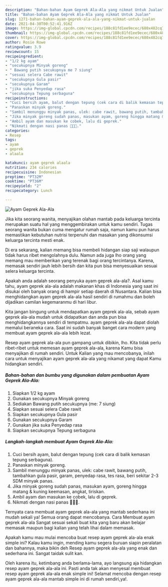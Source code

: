 ```yaml
---
description: "Bahan-bahan Ayam Geprek Ala-Ala yang nikmat Untuk Jualan"
title: "Bahan-bahan Ayam Geprek Ala-Ala yang nikmat Untuk Jualan"
slug: 1271-bahan-bahan-ayam-geprek-ala-ala-yang-nikmat-untuk-jualan
date: 2021-04-30T00:52:41.916Z
image: https://img-global.cpcdn.com/recipes/188c81fd1ee9ecec/680x482cq70/ayam-geprek-ala-ala-foto-resep-utama.jpg
thumbnail: https://img-global.cpcdn.com/recipes/188c81fd1ee9ecec/680x482cq70/ayam-geprek-ala-ala-foto-resep-utama.jpg
cover: https://img-global.cpcdn.com/recipes/188c81fd1ee9ecec/680x482cq70/ayam-geprek-ala-ala-foto-resep-utama.jpg
author: Rosie Rowe
ratingvalue: 3.9
reviewcount: 15
recipeingredient:
- "1/2 kg ayam"
- "secukupnya Minyak goreng"
- " Bawang putih secukupnya me 7 siung"
- "sesuai selera Cabe rawit"
- "secukupnya Gula pasir"
- "secukupnya Garam"
- "jika suka Penyedap rasa"
- "secukupnya Tepung serbaguna"
recipeinstructions:
- "Cuci bersih ayam, balut dengan tepung (cek cara di balik kemasan tepung serbaguna)."
- "Panaskan minyak goreng."
- "Sambil menunggu minyak panas, ulek: cabe rawit, bawang putih, tambahkan gula pasir, garam, penyedap rasa, tes rasa, beri sekitar 2-3 SDM minyak panas."
- "Jika minyak goreng sudah panas, masukan ayam, goreng hingga matang &amp; kuning keemasan, angkat, tiriskan."
- "Ambil ayam dan masukan ke cobek, lalu di geprek."
- "Nikmati dengan nasi panas 🥰🥰🥰."
categories:
- Resep
tags:
- ayam
- geprek
- alaala

katakunci: ayam geprek alaala 
nutrition: 234 calories
recipecuisine: Indonesian
preptime: "PT32M"
cooktime: "PT36M"
recipeyield: "2"
recipecategory: Lunch

---
```



![Ayam Geprek Ala-Ala](https://img-global.cpcdn.com/recipes/188c81fd1ee9ecec/680x482cq70/ayam-geprek-ala-ala-foto-resep-utama.jpg)

Jika kita seorang wanita, menyajikan olahan mantab pada keluarga tercinta merupakan suatu hal yang menggembirakan untuk kamu sendiri. Tugas seorang  wanita bukan cuma mengatur rumah saja, namun kamu pun harus memastikan kebutuhan nutrisi terpenuhi dan masakan yang dikonsumsi keluarga tercinta mesti enak.

Di era  sekarang, kalian memang bisa membeli hidangan siap saji walaupun tidak harus ribet mengolahnya dulu. Namun ada juga lho orang yang memang mau memberikan yang terenak bagi orang tercintanya. Karena, memasak sendiri jauh lebih bersih dan kita pun bisa menyesuaikan sesuai selera keluarga tercinta. 



Apakah anda adalah seorang penyuka ayam geprek ala-ala?. Asal kamu tahu, ayam geprek ala-ala adalah makanan khas di Indonesia yang saat ini disukai oleh banyak orang di hampir setiap daerah di Nusantara. Kalian bisa menghidangkan ayam geprek ala-ala hasil sendiri di rumahmu dan boleh dijadikan camilan kegemaranmu di hari libur.

Kita jangan bingung untuk mendapatkan ayam geprek ala-ala, sebab ayam geprek ala-ala mudah untuk didapatkan dan anda pun bisa menghidangkannya sendiri di tempatmu. ayam geprek ala-ala dapat diolah memalui beraneka cara. Saat ini sudah banyak banget cara modern yang membuat ayam geprek ala-ala lebih lezat.

Resep ayam geprek ala-ala pun gampang untuk dibikin, lho. Kita tidak perlu ribet-ribet untuk memesan ayam geprek ala-ala, karena Kamu bisa menyajikan di rumah sendiri. Untuk Kalian yang mau mencobanya, inilah cara untuk menyajikan ayam geprek ala-ala yang nikamat yang dapat Kamu hidangkan sendiri.

<!--inarticleads1-->

##### Bahan-bahan dan bumbu yang digunakan dalam pembuatan Ayam Geprek Ala-Ala:

1. Siapkan 1/2 kg ayam
1. Gunakan secukupnya Minyak goreng
1. Sediakan  Bawang putih secukupnya (me: 7 siung)
1. Siapkan sesuai selera Cabe rawit
1. Siapkan secukupnya Gula pasir
1. Gunakan secukupnya Garam
1. Gunakan jika suka Penyedap rasa
1. Siapkan secukupnya Tepung serbaguna




<!--inarticleads2-->

##### Langkah-langkah membuat Ayam Geprek Ala-Ala:

1. Cuci bersih ayam, balut dengan tepung (cek cara di balik kemasan tepung serbaguna).
1. Panaskan minyak goreng.
1. Sambil menunggu minyak panas, ulek: cabe rawit, bawang putih, tambahkan gula pasir, garam, penyedap rasa, tes rasa, beri sekitar 2-3 SDM minyak panas.
1. Jika minyak goreng sudah panas, masukan ayam, goreng hingga matang &amp; kuning keemasan, angkat, tiriskan.
1. Ambil ayam dan masukan ke cobek, lalu di geprek.
1. Nikmati dengan nasi panas 🥰🥰🥰.




Ternyata cara membuat ayam geprek ala-ala yang mantab sederhana ini mudah sekali ya! Semua orang dapat mencobanya. Cara Membuat ayam geprek ala-ala Sangat sesuai sekali buat kita yang baru akan belajar memasak maupun bagi kalian yang telah lihai dalam memasak.

Apakah kamu mau mulai mencoba buat resep ayam geprek ala-ala enak simple ini? Kalau kamu ingin, mending kamu segera buruan siapin peralatan dan bahannya, maka bikin deh Resep ayam geprek ala-ala yang enak dan sederhana ini. Sangat taidak sulit kan. 

Oleh karena itu, ketimbang anda berlama-lama, ayo langsung aja hidangkan resep ayam geprek ala-ala ini. Pasti anda tak akan menyesal membuat resep ayam geprek ala-ala enak simple ini! Selamat mencoba dengan resep ayam geprek ala-ala mantab simple ini di rumah sendiri,ya!.

